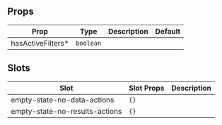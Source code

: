 <!-- This file is automatically generated, do not edit manually. -->

## Props

| Prop | Type | Description | Default |
| ---- | ---- | ----------- | ------- |
| hasActiveFilters* | `boolean` |  |  |


## Slots

| Slot | Slot Props | Description |
| --------- | ---- | ----------- |
| empty-state-no-data-actions | `{}` |  |
| empty-state-no-results-actions | `{}` |  |

